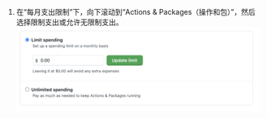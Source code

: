 1. 在“每月支出限制”下，向下滚动到“Actions & Packages（操作和包）”，然后选择限制支出或允许无限制支出。 ![用于限制支出或允许无限制支出的单选按钮](/assets/images/help/billing/limit-or-unlimited.png)
